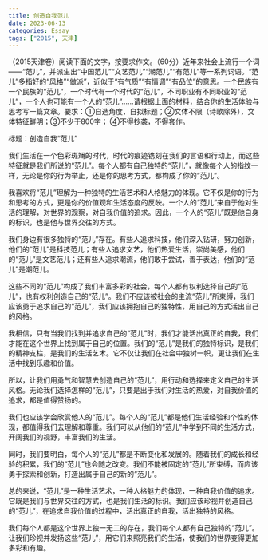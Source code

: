 ```yaml
---
title: 创造自我范儿
date: 2023-06-13
categories: Essay
tags: ["2015", 天津]
---
```


（2015天津卷）阅读下面的文字，按要求作文。（60分）近年来社会上流行一个词——“范儿”，并派生出“中国范儿”“文艺范儿”“潮范儿”“有范儿”等一系列词语。“范儿”多指好的“风格”“做派”，近似于“有气质”“有情调”“有品位”的意思。一个民族有一个民族的“范儿”，一个时代有一个时代的“范儿”，不同职业有不同职业的“范儿”，一个人也可能有一个人的“范儿”……请根据上面的材料，结合你的生活体验与思考写一篇文章。要求：①自选角度，自拟标题；②文体不限（诗歌除外），文体特征鲜明；③不少于800字； ④不得抄袭，不得套作。

标题：创造自我“范儿”

我们生活在一个色彩斑斓的时代，时代的痕迹镌刻在我们的言语和行动上，而这些特征就是我们所说的“范儿”。每个人都有自己独特的“范儿”，就像每个人的指纹一样，无论是你的行为举止，还是你的思考方式，都构成了你的“范儿”。

我喜欢将“范儿”理解为一种独特的生活艺术和人格魅力的体现。它不仅是你的行为和思考的方式，更是你的价值观和生活态度的反映。一个人的“范儿”来自于他对生活的理解，对世界的观察，对自我价值的追求。因此，一个人的“范儿”既是他自身的标识，也是他与世界交往的方式。

我们身边有很多独特的“范儿”存在。有些人追求科技，他们深入钻研，努力创新，他们的“范儿”是科技范儿；有些人追求文艺，他们热爱生活，崇尚美感，他们的“范儿”是文艺范儿；还有些人追求潮流，他们敢于尝试，善于表达，他们的“范儿”是潮范儿。

这些不同的“范儿”构成了我们丰富多彩的社会，每个人都有权利选择自己的“范儿”，也有权利创造自己的“范儿”。我们不应该被社会的主流“范儿”所束缚，我们应该勇于追求自己的“范儿”，我们应该拥抱自己的独特性，用自己的方式活出自己的风格。

我相信，只有当我们找到并追求自己的“范儿”时，我们才能活出真正的自我，我们才能在这个世界上找到属于自己的位置。我们的“范儿”是我们的独特标识，是我们的精神支柱，是我们的生活艺术。它不仅让我们在社会中独树一帜，更让我们在生活中找到乐趣和价值。

所以，让我们用勇气和智慧去创造自己的“范儿”，用行动和选择来定义自己的生活风格。无论我们选择怎样的“范儿”，只要是出于我们对生活的热爱，对自我价值的追求，都是值得赞扬的。

我们也应该学会欣赏他人的“范儿”。每个人的“范儿”都是他们生活经验和个性的体现，都值得我们去理解和尊重。我们可以从他们的“范儿”中学到不同的生活方式，开阔我们的视野，丰富我们的生活。

同时，我们要明白，每个人的“范儿”都是不断变化和发展的。随着我们的成长和经验的积累，我们的“范儿”也会随之改变。我们不能被固定的“范儿”所束缚，而应该勇于探索和创新，打造出属于自己的新的“范儿”。

总的来说，“范儿”是一种生活艺术，一种人格魅力的体现，一种自我价值的追求。它既是我们与世界交往的方式，也是我们生活的标识。我们应该珍视并创造自己的“范儿”，在追求自我价值的过程中，活出真正的自我，活出独特的风格。

我们每个人都是这个世界上独一无二的存在，我们每个人都有自己独特的“范儿”。让我们珍视并发扬这些“范儿”，用它们来照亮我们的生活，使我们的世界变得更加多彩和有趣。